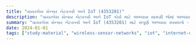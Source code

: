 ```yaml
---
title: "વાયરલેસ સેન્સર નેટવર્ક્સ અને IoT (4353201)"
description: "વાયરલેસ સેન્સર નેટવર્ક્સ અને IoT કોર્સ માટે અભ્યાસ સામગ્રી જેમાં અભ્યાસક્રમ, પ્રશ્નપત્રો અને સોલ્યુશન્સ શામેલ છે"
summary: "વાયરલેસ સેન્સર નેટવર્ક્સ અને IoT (4353201) માટે સંપૂર્ણ અભ્યાસ સંસાધનો - ICT સેમેસ્ટર 5"
date: 2024-01-01
tags: ["study-material", "wireless-sensor-networks", "iot", "internet-of-things", "semester-5", "ict", "4353201"]
---
```

